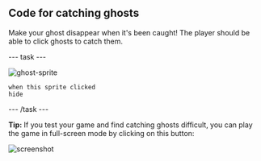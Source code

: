 ## Code for catching ghosts

Make your ghost disappear when it's been caught! The player should be able to click ghosts to catch them.

--- task ---

![ghost-sprite](images/ghost-sprite.png)

```blocks3
when this sprite clicked
hide
```

--- /task ---

**Tip:** If you test your game and find catching ghosts difficult, you can play the game in full-screen mode by clicking on this button:

![screenshot](images/ghost-fullscreen-annotated.png)